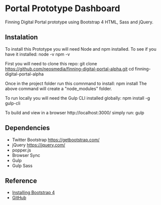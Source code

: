 # Portal Prototype Dashboard
Finning Digital Portal prototype using Bootstrap 4 HTML, Sass and jQuery.

## Instalation
To install this Prototype you will need Node and npm installed. To see if you have it installed:
    node -v
    npm -v

First you will need to clone this repo:
    git clone https://github.com/neosmedia/finning-digital-portal-alpha.git
    cd finning-digital-portal-alpha

Once in the project folder run this comnmand to install:
    npm install
The above command will create a "node_modules" folder.

To run locally you will need the Gulp CLI installed globally:
    npm install -g gulp-cli

To build and view in a browser http://localhost:3000/ simply run:
    gulp

## Dependencies

* Twitter Bootstrap https://getbootstrap.com/
* jQuery https://jquery.com/
* popper.js
* Browser Sync
* Gulp
* Gulp Sass

## Reference
* [Installing Bootstrap 4](https://coursetro.com/posts/design/72/Installing-Bootstrap-4-Tutorial)
* [GitHub](http://github.com)
